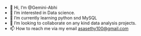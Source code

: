 - 👋 Hi, I’m @Gemini-Abhi
- 👀 I’m interested in Data science.
- 🌱 I’m currently learning python snd MySQL
- 💞️ I’m looking to collaborate on any kind data analysis projects.
- 📫 How to reach me via my email asasethy100@gmail.com

<!---
Gemini-Abhi/Gemini-Abhi is a ✨ special ✨ repository because its `README.md` (this file) appears on your GitHub profile.
You can click the Preview link to take a look at your changes.
--->
